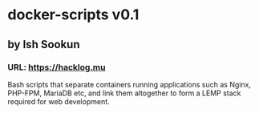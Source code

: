 # docker-scripts v0.1
## by Ish Sookun
### URL: https://hacklog.mu

Bash scripts that separate containers running applications such as Nginx, PHP-FPM, MariaDB etc, and link them altogether to form a LEMP stack required for web development.
